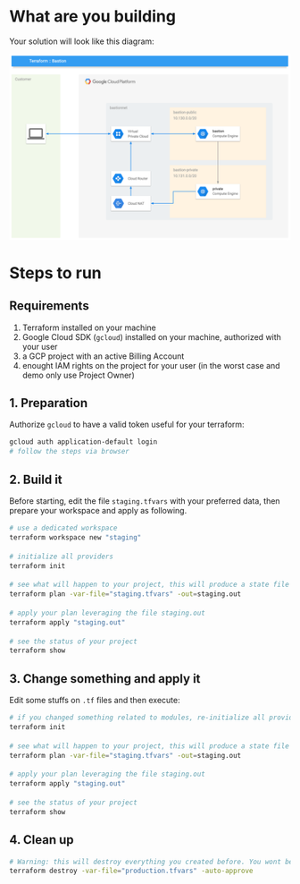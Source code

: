 # What are you building

Your solution will look like this diagram:

![Solution schema](images/tf_bastion.png)

# Steps to run

## Requirements

1. Terraform installed on your machine
4. Google Cloud SDK (`gcloud`) installed on your machine, authorized with your user
2. a GCP project with an active Billing Account 
3. enought IAM rights on the project for your user (in the worst case and demo only use Project Owner)

## 1. Preparation

Authorize `gcloud` to have a valid token useful for your terraform:

```bash
gcloud auth application-default login
# follow the steps via browser
```
<!-- 
Initialize your environment variables

```bash
# gather your project id and substitute it
GCP_PROJECT=<put-your-id-here>
``` -->


## 2. Build it

Before starting, edit the file `staging.tfvars` with your preferred data, then prepare your workspace and apply as following. 

```bash
# use a dedicated workspace
terraform workspace new "staging"

# initialize all providers
terraform init

# see what will happen to your project, this will produce a state file called staging.out
terraform plan -var-file="staging.tfvars" -out=staging.out

# apply your plan leveraging the file staging.out
terraform apply "staging.out"

# see the status of your project
terraform show
```

## 3. Change something and apply it

Edit some stuffs on `.tf` files and then execute:

```bash
# if you changed something related to modules, re-initialize all providers
terraform init

# see what will happen to your project, this will produce a state file called staging.out
terraform plan -var-file="staging.tfvars" -out=staging.out

# apply your plan leveraging the file staging.out
terraform apply "staging.out"

# see the status of your project
terraform show
```

## 4. Clean up

```bash
# Warning: this will destroy everything you created before. You wont be able to undo it!
terraform destroy -var-file="production.tfvars" -auto-approve
```